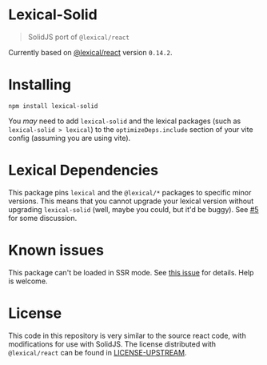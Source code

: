 # Lexical-Solid

> SolidJS port of `@lexical/react`

Currently based on [@lexical/react](https://www.npmjs.com/package/@lexical/react) version `0.14.2`.

# Installing

`npm install lexical-solid`

You _may_ need to add `lexical-solid` and the lexical packages (such as `lexical-solid > lexical`) to the `optimizeDeps.include` section of your vite config (assuming you are using vite).

# Lexical Dependencies

This package pins `lexical` and the `@lexical/*` packages to specific minor versions. This means that you cannot upgrade your lexical version without upgrading `lexical-solid` (well, maybe you could, but it'd be buggy). See [#5](https://github.com/mosheduminer/lexical-solid/issues/5) for some discussion.

# Known issues

This package can't be loaded in SSR mode. See [this issue](https://github.com/mosheduminer/lexical-solid/issues/14) for details. Help is welcome.

# License

This code in this repository is very similar to the source react code, with modifications for use with SolidJS. The license distributed with `@lexical/react` can be found in [LICENSE-UPSTREAM](./LICENSE-UPSTREAM).
